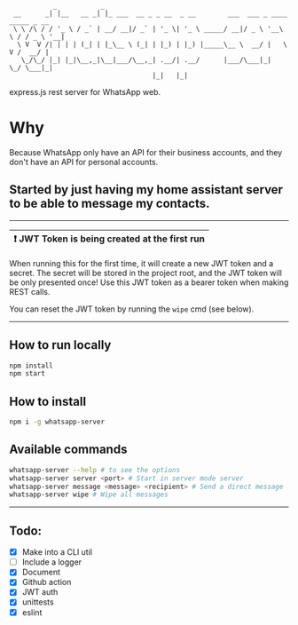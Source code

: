 ```
           _           _
 __      _| |__   __ _| |_ ___  __ _ _ __  _ __        ___  ___ _ ____   _____ _ __
 \ \ /\ / / '_ \ / _` | __/ __|/ _` | '_ \| '_ \ _____/ __|/ _ \ '__\ \ / / _ \ '__|
  \ V  V /| | | | (_| | |_\__ \ (_| | |_) | |_) |_____\__ \  __/ |   \ V /  __/ |
   \_/\_/ |_| |_|\__,_|\__|___/\__,_| .__/| .__/      |___/\___|_|    \_/ \___|_|
                                    |_|   |_|
```
express.js rest server for WhatsApp web.

# Why
Because WhatsApp only have an API for their business accounts, and they don't have an API for personal accounts.

Started by just having my home assistant server to be able to message my contacts.
---

---
| :exclamation:  JWT Token is being created at the first run   |
|----------------------------------------
When running this for the first time, it will create a new JWT token and a secret.
The secret will be stored in the project root, and the JWT token will be only presented once!
Use this JWT token as a bearer token when making REST calls.

You can reset the JWT token by running the `wipe` cmd (see below).

---
## How to run locally
```bash
npm install
npm start
```

## How to install
```bash
npm i -g whatsapp-server
```
## Available commands
```bash
whatsapp-server --help # to see the options
whatsapp-server server <port> # Start in server mode server
whatsapp-server message <message> <recipient> # Send a direct message
whatsapp-server wipe # Wipe all messages
```
---
## Todo:
 - [X] Make into a CLI util
 - [ ] Include a logger
 - [X] Document
 - [X] Github action
 - [X] JWT auth
 - [X] unittests
 - [X] eslint
